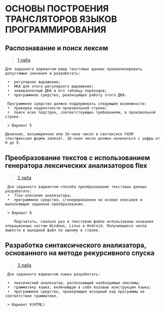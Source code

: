 # ОСНОВЫ ПОСТРОЕНИЯ ТРАНСЛЯТОРОВ ЯЗЫКОВ ПРОГРАММИРОВАНИЯ
## Распознавание и поиск лексем
> [1 лаба](https://github.com/Butonsusumom/Compilers/tree/master/компиляторы%201)

    Для заданного вариантом вида текстовых данных проанализировать допустимые значения и разработать:

     •	регулярное выражение;
     •	НКА для этого регулярного выражения;
     •	эквивалентный ДКА и его таблицу переходов;
     •	программное средство, реализующее работу этого ДКА.
     
     Программное средство должно поддерживать следующие возможности:
     •	проверка корректности произвольной строки;
     •	поиск всех подстрок, соответствующих требованиям, в произвольной строке.

     > Вариант 5

    Двоичное, восьмеричное или 16-чное число в синтаксисе FASM (постфиксная форма записи). 16-чное число должно начинаться с цифры от 0 до 9.

## Преобразование текстов с использованием генератора лексических анализаторов flex
> [2 лаба](https://github.com/Butonsusumom/Compilers/tree/master/%D0%BA%D0%BE%D0%BC%D0%BF%D0%B8%D0%BB%D1%8F%D1%82%D0%BE%D1%80%D1%8B%202/kompil2)

     Для заданного вариантом способа преобразование текстовых данных разработать:
     •	flex-описание анализатора;
     •	программное средство, сгенерированное на основе описания и выполняющее заданное преобразование.
     
     > Вариант 8

        Подсчитать, сколько раз в текстовом файле использованы названия операционных систем Windows, Linux и Android. Получившиеся числа вывести в выходной файл по одному в строке.
        
## Разработка синтаксического анализатора, основанного на методе рекурсивного спуска
> [3 лаба](https://github.com/Butonsusumom/Compilers/tree/master/%D0%BA%D0%BE%D0%BC%D0%BF%D0%B8%D0%BB%D1%8F%D1%82%D0%BE%D1%80%D1%8B%203/HTMLanalyz)

     Для заданного вариантом языка разработать:
     
     •	лексический анализатор, распознающий необходимые лексемы;
     •	грамматику языка, включающую в себя базовые конструкции языка;
     •	программное средство, проверяющее исходный код программы на соответствие грамматике.
     
     > Вариант 8(HTML)
